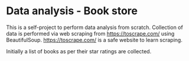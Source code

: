# Data analysis - Book store

This is a self-project to perform data analysis from scratch.
Collection of data is performed via web scraping from https://toscrape.com/ using BeautifulSoup. https://toscrape.com/ is a safe website to learn scraping.

Initially a list of books as per their star ratings are collected.


